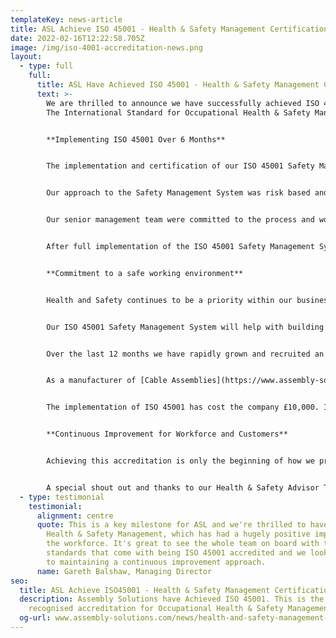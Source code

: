 ```yaml
---
templateKey: news-article
title: ASL Achieve ISO 45001 - Health & Safety Management Certification
date: 2022-02-16T12:22:58.705Z
image: /img/iso-4001-accreditation-news.png
layout:
  - type: full
    full:
      title: ASL Have Achieved ISO 45001 - Health & Safety Management Certification
      text: >-
        We are thrilled to announce we have successfully achieved ISO 45001 -
        The International Standard for Occupational Health & Safety Management.


        **Implementing ISO 45001 Over 6 Months**


        The implementation and certification of our ISO 45001 Safety Management System took around 6 months to complete. Initially, our external health and safety advisor carried out a gap analysis of our existing safety management processes compared to the requirements of the ISO 45001 standard. This identified where we needed to implement new procedures or processes. Our health and safety advisor then prepared an integrated management system that encompassed our existing ISO 9001 quality process and procedures.


        Our approach to the Safety Management System was risk based and the senior management team worked with our safety advisor to better understand our organisation, context and the internal and external issues that could influence our Safety Management System. From this we identified any interested parties and considered their needs and expectations and deciding upon the scope of the Safety Management System.


        Our senior management team were committed to the process and worked with our safety advisor to develop the health and safety policy and objectives ensuring they were aligned to the strategic direction of ASL. As part of the process, we fully engaged our workforce with ISO 45001 awareness training and ensured they are part of the Safety Leadership Team and represented at our health and safety committee meetings.


        After full implementation of the ISO 45001 Safety Management System, we carried out our internal audits and a management review meeting ready for our certification audit. Our certification audit went well and we successfully passed the audit without any non-conformances being raised. 


        **Commitment to a safe working environment**


        Health and Safety continues to be a priority within our business and we are committed to maintaining a safe working environment and continual improvement.


        Our ISO 45001 Safety Management System will help with building trust and brand integrity by providing an assurance that ASL’s management system meets the requirements of the international standard and will improve our operational performance.


        Over the last 12 months we have rapidly grown and recruited an extra 20 staff. This incredible growth led us to look at how we can ensure that as growth continues, our accidents don't and our safety culture continually improves. Having ISO 45001 standards in place ensures all employees feel they are working in a safe environment.


        As a manufacturer of [Cable Assemblies](https://www.assembly-solutions.com/cable-assemblies), [Wiring Looms](https://www.assembly-solutions.com/wiring-loom) and [Control Panels](https://www.assembly-solutions.com/control-panels), there are many processes involved in making the products which employees need to feel safe. All processes carried out on the factory floor have undergone safety risk assessments to ensure accidents are kept to an absolute minimum. These processes include; Hot Works and manual handling, inclusive of moving heavy cable drums and [control boxes](https://www.assembly-solutions.com/electrical-control-panels).


        The implementation of ISO 45001 has cost the company £10,000. It is a significant investment but is essential as we strive forward in maintaining our position as the industry leader for [quality cable assembly](https://www.assembly-solutions.com/cable-assembly) services and [wiring harness manufacture](https://www.assembly-solutions.com/wiring-harness) services.


        **Continuous Improvement for Workforce and Customers**


        Achieving this accreditation is only the beginning of how we prioritise the safety and wellbeing for our workforce and customers. We look forward to the maintaining and continual improvement these new standards and exploring even more ways to become better in these crucial areas.


        A special shout out and thanks to our Health & Safety Advisor Tony Lundy from [TL Safety](https://www.tlsafety.co.uk/), who has done an exceptional job implementing the new IMS and helping ASL obtain ISO 45001.
  - type: testimonial
    testimonial:
      alignment: centre
      quote: This is a key milestone for ASL and we're thrilled to have developed our
        Health & Safety Management, which has had a hugely positive impact on
        the workforce. It's great to see the whole team on board with the high
        standards that come with being ISO 45001 accredited and we look forward
        to maintaining a continuous improvement approach.
      name: Gareth Balshaw, Managing Director
seo:
  title: ASL Achieve ISO45001 - Health & Safety Management Certification
  description: Assembly Solutions have Achieved ISO 45001. This is the Industry
    recognised accreditation for Occupational Health & Safety Management.
  og-url: www.assembly-solutions.com/news/health-and-safety-management-certification
---
```

